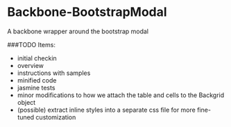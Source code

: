 # Backbone-BootstrapModal
A backbone wrapper around the bootstrap modal

###TODO Items:
- initial checkin
- overview
- instructions with samples
- minified code
- jasmine tests 
- minor modifications to how we attach the table and cells to the Backgrid object
- (possible) extract inline styles into a separate css file for more fine-tuned customization
